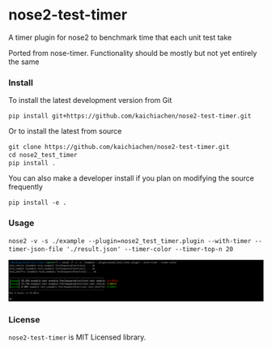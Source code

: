 # nose2-test-timer

A timer plugin for nose2 to benchmark time that each unit test take

Ported from nose-timer. Functionality should be mostly but not yet entirely the same

### Install

To install the latest development version from Git

    pip install git+https://github.com/kaichiachen/nose2-test-timer.git

Or to install the latest from source

    git clone https://github.com/kaichiachen/nose2-test-timer.git
    cd nose2_test_timer
    pip install .

You can also make a developer install if you plan on modifying the
source frequently

    pip install -e .


###  Usage

    nose2 -v -s ./example --plugin=nose2_test_timer.plugin --with-timer --timer-json-file './result.json' --timer-color --timer-top-n 20

![](https://github.com/kaichiachen/nose2-test-timer/blob/master/images/colorexample.png?raw=true)
### License

``nose2-test-timer`` is MIT Licensed library.



